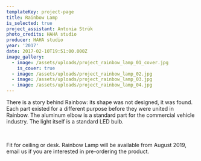 ```yaml
---
templateKey: project-page
title: Rainbow Lamp
is_selected: true
project_assistant: Antonia Strük
photo_credits: HAHA studio
producer: HAHA studio
year: '2017'
date: 2017-02-10T19:51:00.000Z
image_gallery:
  - image: /assets/uploads/project_rainbow_lamp_01_cover.jpg
    is_cover: true
  - image: /assets/uploads/project_rainbow_lamp_02.jpg
  - image: /assets/uploads/project_rainbow_lamp_03.jpg
  - image: /assets/uploads/project_rainbow_lamp_04.jpg
---
```

There is a story behind Rainbow: its shape was not designed, it was found. Each part existed for a different purpose before they were united in Rainbow. The aluminum elbow is a standard part for the commercial vehicle industry. The light itself is a standard LED bulb.

<br/>

Fit for ceiling or desk. Rainbow Lamp will be available from August 2019, email us if you are interested in pre-ordering the product.
